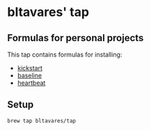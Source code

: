 # bltavares' tap
## Formulas for personal projects

This tap contains formulas for installing:

- [kickstart](https://github.com/bltavares/kickstart)
- [baseline](https://github.com/bltavares/baseline)
- [heartbeat](https://github.com/bltavares/heartbeat)

## Setup

```bash
brew tap bltavares/tap
```
